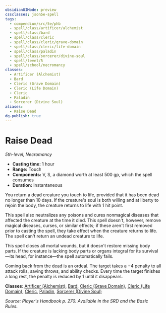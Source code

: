 ```yaml
---
obsidianUIMode: preview
cssclasses: json5e-spell
tags:
  - compendium/src/5e/phb
  - spell/class/artificer/alchemist
  - spell/class/bard
  - spell/class/cleric
  - spell/class/cleric/grave-domain
  - spell/class/cleric/life-domain
  - spell/class/paladin
  - spell/class/sorcerer/divine-soul
  - spell/level/5
  - spell/school/necromancy
classes:
  - Artificer (Alchemist)
  - Bard
  - Cleric (Grave Domain)
  - Cleric (Life Domain)
  - Cleric
  - Paladin
  - Sorcerer (Divine Soul)
aliases:
  - Raise Dead
dg-publish: true
---
```

# Raise Dead
*5th-level, Necromancy*  

- **Casting time:** 1 hour
- **Range:** Touch
- **Components:** V, S, a diamond worth at least 500 gp, which the spell consumes
- **Duration:** Instantaneous

You return a dead creature you touch to life, provided that it has been dead no longer than 10 days. If the creature's soul is both willing and at liberty to rejoin the body, the creature returns to life with 1 hit point.

This spell also neutralizes any poisons and cures nonmagical diseases that affected the creature at the time it died. This spell doesn't, however, remove magical diseases, curses, or similar effects; if these aren't first removed prior to casting the spell, they take effect when the creature returns to life. The spell can't return an undead creature to life.

This spell closes all mortal wounds, but it doesn't restore missing body parts. If the creature is lacking body parts or organs integral for its survival—its head, for instance—the spell automatically fails.

Coming back from the dead is an ordeal. The target takes a −4 penalty to all attack rolls, saving throws, and ability checks. Every time the target finishes a long rest, the penalty is reduced by 1 until it disappears.

**Classes**: [Artificer (Alchemist)](/Admin/CLI/classes/artificer-alchemist-tce.md), [Bard](/Admin/CLI/classes/bard.md), [Cleric (Grave Domain)](/Admin/CLI/classes/cleric-grave-domain-xge.md), [Cleric (Life Domain)](/Admin/CLI/classes/cleric-life-domain.md), [Cleric](/Admin/CLI/classes/cleric.md), [Paladin](/Admin/CLI/classes/paladin.md), [Sorcerer (Divine Soul)](/Admin/CLI/classes/sorcerer-divine-soul-xge.md)

*Source: Player's Handbook p. 270. Available in the SRD and the Basic Rules.*